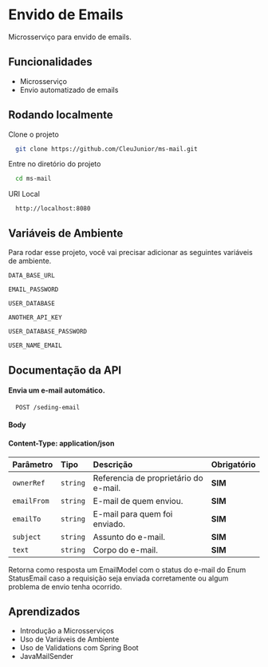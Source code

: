 
# Envido de Emails

Microsserviço para envido de emails.


## Funcionalidades

- Microsserviço
- Envio automatizado de emails



## Rodando localmente

Clone o projeto

```bash
  git clone https://github.com/CleuJunior/ms-mail.git
```

Entre no diretório do projeto

```bash
  cd ms-mail
```

URI Local
```http
  http://localhost:8080
```





## Variáveis de Ambiente

Para rodar esse projeto, você vai precisar adicionar as seguintes variáveis de ambiente.

`DATA_BASE_URL`

`EMAIL_PASSWORD`

`USER_DATABASE`

`ANOTHER_API_KEY`

`USER_DATABASE_PASSWORD`

`USER_NAME_EMAIL`





## Documentação da API

#### Envia um e-mail automático.

```http
  POST /seding-email
```

#### Body
#### Content-Type: application/json


| Parâmetro   | Tipo     | Descrição                             | Obrigatório |        
|:------------|:---------|:--------------------------------------|:------------|
| `ownerRef`  | `string` | Referencia de proprietário do e-mail. | **SIM**     |
| `emailFrom` | `string` | E-mail de quem enviou.                | **SIM**     |
| `emailTo`   | `string` | E-mail para quem foi enviado.         | **SIM**     |
| `subject`   | `string` | Assunto do e-mail.                    | **SIM**     |
| `text`      | `string` | Corpo do e-mail.                      | **SIM**     |


Retorna como resposta um EmailModel com o status do e-mail do Enum StatusEmail caso a requisição seja enviada 
corretamente ou algum problema de envio tenha ocorrido.



## Aprendizados

- Introdução a Microsserviços
- Uso de Variáveis de Ambiente
- Uso de Validations com Spring Boot
- JavaMailSender
